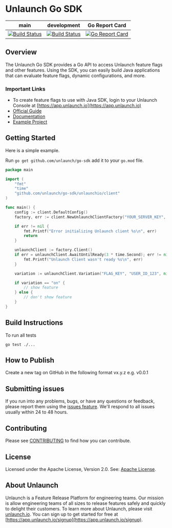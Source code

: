 # Unlaunch Go SDK

| main                                                                                                                | development                                                                                                                | Go Report Card |
|---------------------------------------------------------------------------------------------------------------------|----------------------------------------------------------------------------------------------------------------------------|----------------|
| [![Build Status](https://travis-ci.com/unlaunch/go-sdk.svg?branch=main)](https://travis-ci.com/unlaunch/go-sdk)| [![Build Status](https://travis-ci.com/unlaunch/go-sdk.svg?branch=development)](https://travis-ci.com/unlaunch/go-sdk) | [![Go Report Card](https://goreportcard.com/badge/github.com/unlaunch/go-sdk)](https://goreportcard.com/report/github.com/unlaunch/go-sdk) |

## Overview
The Unlaunch Go SDK provides a Go API to access Unlaunch feature flags and other features. 
Using the SDK, you can easily build Java applications that can evaluate feature flags, dynamic configurations, and more.

### Important Links

- To create feature flags to use with Java SDK, login to your Unlaunch Console at [https://app.unlaunch.io](https://app.unlaunch.io)
- [Official Guide](https://docs.unlaunch.io/docs/sdks/go-sdk)
- [Documentation](https://pkg.go.dev/github.com/unlaunch/go-sdk#section-documentation)
- [Example Project](https://github.com/unlaunch/hello-go)

## Getting Started
Here is a simple example.

Run `go get github.com/unlaunch/go-sdk` add it to your `go.mod` file.

```go
package main

import (
	"fmt"
	"time"
	"github.com/unlaunch/go-sdk/unlaunchio/client"
)

func main() {
	config := client.DefaultConfig()
	factory, err := client.NewUnlaunchClientFactory("YOUR_SERVER_KEY", config)

	if err != nil {
		fmt.Printf("Error initializing Unlaunch client %s\n", err)
		return
	}

	unlaunchClient := factory.Client()
	if err = unlaunchClient.AwaitUntilReady(3 * time.Second); err != nil {
		fmt.Printf("Unlaunch Client wasn't ready %s\n", err)
	}

	variation := unlaunchClient.Variation("FLAG_KEY", "USER_ID_123", nil)

	if variation == "on" {
		// show feature
	} else {
		// don't show feature
	}
}
```
## Build Instructions

To run all tests

```shell
go test ./...
```

## How to Publish
Create a new tag on GitHub in the following format vx.y.z e.g. v0.0.1

## Submitting issues
If you run into any problems, bugs, or have any questions or feedback, please report them using the [issues feature](https://github.com/unlaunch/go-sdk/issues). We'll respond to all issues usually within 24 to 48 hours.

## Contributing
Please see [CONTRIBUTING](CONTRIBUTING.md) to find how you can contribute.

## License
Licensed under the Apache License, Version 2.0. See: [Apache License](LICENSE.md).

## About Unlaunch
Unlaunch is a Feature Release Platform for engineering teams. Our mission is allow engineering teams of all
sizes to release features safely and quickly to delight their customers. To learn more about Unlaunch, please visit
[unlaunch.io](https://unlaunch.io). You can sign up to get started for free at [https://app.unlaunch.io/signup](https://app.unlaunch.io/signup).